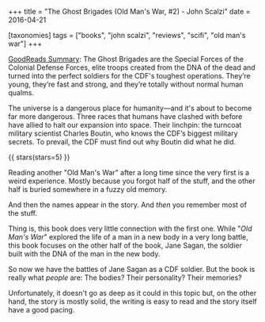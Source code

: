 +++
title = "The Ghost Brigades (Old Man's War, #2) - John Scalzi"
date = 2016-04-21

[taxonomies]
tags = ["books", "john scalzi", "reviews", "scifi", "old man's war"]
+++

[GoodReads Summary](https://www.goodreads.com/book/show/239399.The_Ghost_Brigades):
The Ghost Brigades are the Special Forces of the Colonial Defense Forces,
elite troops created from the DNA of the dead and turned into the perfect
soldiers for the CDF's toughest operations. They’re young, they’re fast and
strong, and they’re totally without normal human qualms.

The universe is a dangerous place for humanity—and it's about to become far
more dangerous. Three races that humans have clashed with before have allied
to halt our expansion into space. Their linchpin: the turncoat military
scientist Charles Boutin, who knows the CDF’s biggest military secrets. To
prevail, the CDF must find out why Boutin did what he did.

<!-- more -->

{{ stars(stars=5) }}

Reading another "Old Man's War" after a long time since the very first is a
weird experience. Mostly because you forgot half of the stuff, and the other
half is buried somewhere in a fuzzy old memory.

And then the names appear in the story. And *then* you remember most of the
stuff.

Thing is, this book does very little connection with the first one. While
"_Old Man's War_" explored the life of a man in a new body in a very long
battle, this book focuses on the other half of the book, Jane Sagan, the
soldier built with the DNA of the man in the new body.

So now we have the battles of Jane Sagan as a CDF soldier. But the book is
really what *people* are: The bodies? Their personality? Their memories?

Unfortunately, it doesn't go as deep as it could in this topic but, on the
other hand, the story is mostly solid, the writing is easy to read and the
story itself have a good pacing.
